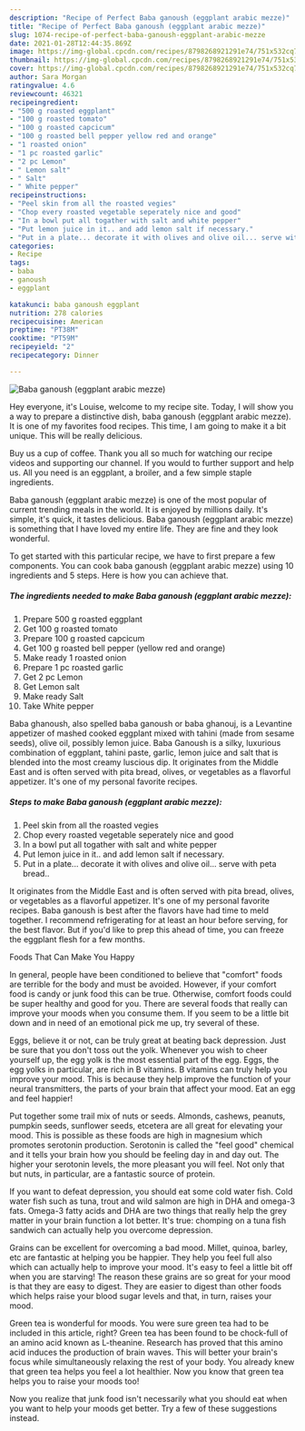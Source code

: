 ```yaml
---
description: "Recipe of Perfect Baba ganoush (eggplant arabic mezze)"
title: "Recipe of Perfect Baba ganoush (eggplant arabic mezze)"
slug: 1074-recipe-of-perfect-baba-ganoush-eggplant-arabic-mezze
date: 2021-01-28T12:44:35.869Z
image: https://img-global.cpcdn.com/recipes/8798268921291e74/751x532cq70/baba-ganoush-eggplant-arabic-mezze-recipe-main-photo.jpg
thumbnail: https://img-global.cpcdn.com/recipes/8798268921291e74/751x532cq70/baba-ganoush-eggplant-arabic-mezze-recipe-main-photo.jpg
cover: https://img-global.cpcdn.com/recipes/8798268921291e74/751x532cq70/baba-ganoush-eggplant-arabic-mezze-recipe-main-photo.jpg
author: Sara Morgan
ratingvalue: 4.6
reviewcount: 46321
recipeingredient:
- "500 g roasted eggplant"
- "100 g roasted tomato"
- "100 g roasted capcicum"
- "100 g roasted bell pepper yellow red and orange"
- "1 roasted onion"
- "1 pc roasted garlic"
- "2 pc Lemon"
- " Lemon salt"
- " Salt"
- " White pepper"
recipeinstructions:
- "Peel skin from all the roasted vegies"
- "Chop every roasted vegetable seperately nice and good"
- "In a bowl put all togather with salt and white pepper"
- "Put lemon juice in it.. and add lemon salt if necessary."
- "Put in a plate... decorate it with olives and olive oil... serve with peta bread.."
categories:
- Recipe
tags:
- baba
- ganoush
- eggplant

katakunci: baba ganoush eggplant 
nutrition: 278 calories
recipecuisine: American
preptime: "PT38M"
cooktime: "PT59M"
recipeyield: "2"
recipecategory: Dinner

---
```



![Baba ganoush (eggplant arabic mezze)](https://img-global.cpcdn.com/recipes/8798268921291e74/751x532cq70/baba-ganoush-eggplant-arabic-mezze-recipe-main-photo.jpg)

Hey everyone, it's Louise, welcome to my recipe site. Today, I will show you a way to prepare a distinctive dish, baba ganoush (eggplant arabic mezze). It is one of my favorites food recipes. This time, I am going to make it a bit unique. This will be really delicious.

Buy us a cup of coffee. Thank you all so much for watching our recipe videos and supporting our channel. If you would to further support and help us. All you need is an eggplant, a broiler, and a few simple staple ingredients.

Baba ganoush (eggplant arabic mezze) is one of the most popular of current trending meals in the world. It is enjoyed by millions daily. It's simple, it's quick, it tastes delicious. Baba ganoush (eggplant arabic mezze) is something that I have loved my entire life. They are fine and they look wonderful.


To get started with this particular recipe, we have to first prepare a few components. You can cook baba ganoush (eggplant arabic mezze) using 10 ingredients and 5 steps. Here is how you can achieve that.

<!--inarticleads1-->

##### The ingredients needed to make Baba ganoush (eggplant arabic mezze):

1. Prepare 500 g roasted eggplant
1. Get 100 g roasted tomato
1. Prepare 100 g roasted capcicum
1. Get 100 g roasted bell pepper (yellow red and orange)
1. Make ready 1 roasted onion
1. Prepare 1 pc roasted garlic
1. Get 2 pc Lemon
1. Get  Lemon salt
1. Make ready  Salt
1. Take  White pepper


Baba ghanoush, also spelled baba ganoush or baba ghanouj, is a Levantine appetizer of mashed cooked eggplant mixed with tahini (made from sesame seeds), olive oil, possibly lemon juice. Baba Ganoush is a silky, luxurious combination of eggplant, tahini paste, garlic, lemon juice and salt that is blended into the most creamy luscious dip. It originates from the Middle East and is often served with pita bread, olives, or vegetables as a flavorful appetizer. It&#39;s one of my personal favorite recipes. 

<!--inarticleads2-->

##### Steps to make Baba ganoush (eggplant arabic mezze):

1. Peel skin from all the roasted vegies
1. Chop every roasted vegetable seperately nice and good
1. In a bowl put all togather with salt and white pepper
1. Put lemon juice in it.. and add lemon salt if necessary.
1. Put in a plate... decorate it with olives and olive oil... serve with peta bread..


It originates from the Middle East and is often served with pita bread, olives, or vegetables as a flavorful appetizer. It&#39;s one of my personal favorite recipes. Baba ganoush is best after the flavors have had time to meld together. I recommend refrigerating for at least an hour before serving, for the best flavor. But if you&#39;d like to prep this ahead of time, you can freeze the eggplant flesh for a few months. 

Foods That Can Make You Happy


In general, people have been conditioned to believe that "comfort" foods are terrible for the body and must be avoided. However, if your comfort food is candy or junk food this can be true. Otherwise, comfort foods could be super healthy and good for you. There are several foods that really can improve your moods when you consume them. If you seem to be a little bit down and in need of an emotional pick me up, try several of these.

Eggs, believe it or not, can be truly great at beating back depression. Just be sure that you don't toss out the yolk. Whenever you wish to cheer yourself up, the egg yolk is the most essential part of the egg. Eggs, the egg yolks in particular, are rich in B vitamins. B vitamins can truly help you improve your mood. This is because they help improve the function of your neural transmitters, the parts of your brain that affect your mood. Eat an egg and feel happier!

Put together some trail mix of nuts or seeds. Almonds, cashews, peanuts, pumpkin seeds, sunflower seeds, etcetera are all great for elevating your mood. This is possible as these foods are high in magnesium which promotes serotonin production. Serotonin is called the "feel good" chemical and it tells your brain how you should be feeling day in and day out. The higher your serotonin levels, the more pleasant you will feel. Not only that but nuts, in particular, are a fantastic source of protein.

If you want to defeat depression, you should eat some cold water fish. Cold water fish such as tuna, trout and wild salmon are high in DHA and omega-3 fats. Omega-3 fatty acids and DHA are two things that really help the grey matter in your brain function a lot better. It's true: chomping on a tuna fish sandwich can actually help you overcome depression. 

Grains can be excellent for overcoming a bad mood. Millet, quinoa, barley, etc are fantastic at helping you be happier. They help you feel full also which can actually help to improve your mood. It's easy to feel a little bit off when you are starving! The reason these grains are so great for your mood is that they are easy to digest. They are easier to digest than other foods which helps raise your blood sugar levels and that, in turn, raises your mood.

Green tea is wonderful for moods. You were sure green tea had to be included in this article, right? Green tea has been found to be chock-full of an amino acid known as L-theanine. Research has proved that this amino acid induces the production of brain waves. This will better your brain's focus while simultaneously relaxing the rest of your body. You already knew that green tea helps you feel a lot healthier. Now you know that green tea helps you to raise your moods too!

Now you realize that junk food isn't necessarily what you should eat when you want to help your moods get better. Try  a few  of  these  suggestions  instead.


